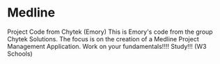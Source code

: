 # Medline
Project Code from Chytek (Emory)
This is Emory's code from the group Chytek Solutions. The focus is on the creation of a Medline Project Management Application.
Work on your fundamentals!!!! Study!!! (W3 Schools)
